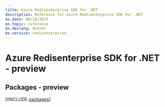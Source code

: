```yaml
---
title: Azure Redisenterprise SDK for .NET
description: Reference for Azure Redisenterprise SDK for .NET
ms.date: 08/18/2025
ms.topic: reference
ms.devlang: dotnet
ms.service: redisenterprise
---
```

# Azure Redisenterprise SDK for .NET - preview
## Packages - preview
[!INCLUDE [packages](redisenterprise-index.md)]